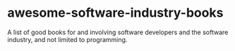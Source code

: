 # awesome-software-industry-books
A list of good books for and involving software developers and the software industry, and not limited to programming.
